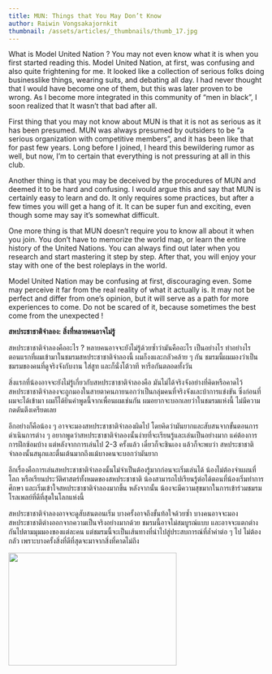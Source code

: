 ```yaml
---
title: MUN: Things that You May Don’t Know
author: Raiwin Vongsakajornkit
thumbnail: /assets/articles/_thumbnails/thumb_17.jpg
---
```


What is Model United Nation ? You may not even know what it is when you
first started reading this. Model United Nation, at first, was confusing
and also quite frightening for me. It looked like a collection of
serious folks doing businesslike things, wearing suits, and debating all
day. I had never thought that I would have become one of them, but this
was later proven to be wrong. As I become more integrated in this
community of “men in black”, I soon realized that It wasn’t that bad
after all.

First thing that you may not know about MUN is that it is not as serious
as it has been presumed. MUN was always presumed by outsiders to be “a
serious organization with competitive members”, and it has been like
that for past few years. Long before I joined, I heard this bewildering
rumor as well, but now, I’m to certain that everything is not pressuring
at all in this club.

Another thing is that you may be deceived by the procedures of MUN and
deemed it to be hard and confusing. I would argue this and say that MUN
is certainly easy to learn and do. It only requires some practices, but
after a few times you will get a hang of it. It can be super fun and
exciting, even though some may say it’s somewhat difficult.

One more thing is that MUN doesn’t require you to know all about it when
you join. You don’t have to memorize the world map, or learn the entire
history of the United Nations. You can always find out later when you
research and start mastering it step by step. After that, you will enjoy
your stay with one of the best roleplays in the world.

Model United Nation may be confusing at first, discouraging even. Some
may perceive it far from the real reality of what it actually is. It may
not be perfect and differ from one’s opinion, but it will serve as a
path for more experiences to come. Do not be scared of it, because
sometimes the best come from the unexpected !

**สหประชาชาติจำลอง: สิ่งที่หลายคนอาจไม่รู้**

สหประชาชาติจำลองคืออะไร ? หลายคนอาจจะยังไม่รู้ด้วยซ้ำว่ามันคืออะไร
เป็นอย่างไร ทำอย่างไร ตอนแรกที่ผมเข้ามาในชมรมสหประชาชาติจำลองนี้
ผมก็งงและกลัวคล้าย ๆ กัน ชมรมนี้ผมมองว่าเป็นชมรมของคนที่ดูจริงจังกับงาน
ใส่สูท และก็นั่งโต้วาที หารือกันตลอดทั้งวัน

สิ่งแรกที่น้องอาจจะยังไม่รู้เกี่ยวกับสหประชาชาติจำลองคือ
มันไม่ได้จริงจังอย่างที่คิดหรือคาดไว้
สหประชาชาติจำลองจะถูกมองในสายตาคนภายนอกว่าเป็นกลุ่มคนที่จริงจังและบ้าการแข่งขัน
ซึ่งก่อนที่ผมจะได้เข้ามา ผมก็ได้ยินคำพูดนี้จากเพื่อนผมเช่นกัน
ผมอยากจะบอกเลยว่าในชมรมแห่งนี้ ไม่มีความกดดันตึงเครียดเลย

อีกอย่างก็คือน้อง ๆ อาจจะมองสหประชาชาติจำลองผิดไป
โดยคิดว่ามันยากและสับสนจากขั้นตอนการดำเนินการต่าง ๆ
อยากพูดว่าสหประชาชาติจำลองนั้นง่ายที่จะเรียนรู้และเล่นเป็นอย่างมาก
แค่ต้องการการฝึกซ้อมบ้าง แต่หลังจากการเล่นไป 2-3 ครั้งแล้ว
เดี๋ยวก็จะชินเอง แล้วก็จะพบว่า
สหประชาชาติจำลองนั้นสนุกและตื่นเต้นมากถึงแม้บางคนจะบอกว่ามันยาก

อีกเรื่องคือการเล่นสหประชาชาติจำลองนั้นไม่จำเป็นต้องรู้มากก่อนจะเริ่มเล่นได้
น้องไม่ต้องจำแผนที่โลก หรือเรียนประวัติศาสตร์ทั้งหมดของสหประชาชาติ
น้องสามารถไปเรียนรู้ต่อได้ตอนที่น้องเริ่มทำการศึกษา
และเริ่มเข้าใจสหประชาชาติจำลองมากขึ้น หลังจากนั้น
น้องจะมีความสุขมากในการเข้าร่วมชมรมโรลเพลย์ที่ดีที่สุดในโลกแห่งนี้

สหประชาชาติจำลองอาจจะดูสับสนตอนเริ่ม บางครั้งอาจถึงขั้นท้อใจด้วยซ้ำ
บางคนอาจจะมองสหประชาชาติต่างออกจากความเป็นจริงอย่างมากด้วย
ชมรมนี้อาจไม่สมบูรณ์แบบ และอาจจะแตกต่างกันไปตามมุมมองของแต่ละคน
แต่ชมรมนี้จะเป็นเส้นทางที่นำไปสู่ประสบการณ์ที่ล้ำค่าต่อ ๆ ไป ไม่ต้องกลัว
เพราะบางครั้งสิ่งที่ดีที่สุดจะมาจากสิ่งที่คาดไม่ถึง

<img src="assets/articles/TriamMUN-MUN-things_assets/media/image1.jpg" style="width:3.45208in;height:2.30417in" />
